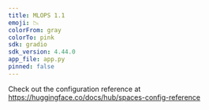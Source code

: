 ```yaml
---
title: MLOPS 1.1
emoji: 📉
colorFrom: gray
colorTo: pink
sdk: gradio
sdk_version: 4.44.0
app_file: app.py
pinned: false
---
```


Check out the configuration reference at https://huggingface.co/docs/hub/spaces-config-reference
